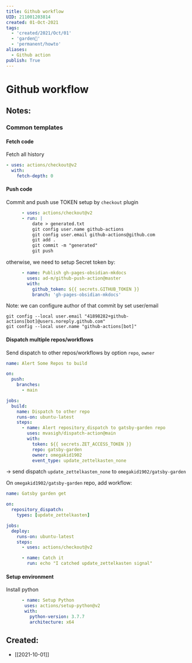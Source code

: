 ```yaml
---
title: Github workflow
UID: 211001203814
created: 01-Oct-2021
tags:
  - 'created/2021/Oct/01'
  - 'garden🏡'
  - 'permanent/howto'
aliases:
  - Github action
publish: True
---
```

# Github workflow

## Notes:
### Common templates
#### Fetch code
Fetch all history
```yml
- uses: actions/checkout@v2
  with:
    fetch-depth: 0
```
#### Push code
Commit and push use TOKEN setup by `checkout` plugin
```yml
      - uses: actions/checkout@v2
      - run: |
          date > generated.txt
          git config user.name github-actions
          git config user.email github-actions@github.com
          git add .
          git commit -m "generated"
          git push
```
otherwise, we need to setup Secret token by:
```yml
      - name: Publish gh-pages-obsidian-mkdocs
        uses: ad-m/github-push-action@master
        with:
          github_token: ${{ secrets.GITHUB_TOKEN }}
          branch: 'gh-pages-obsidian-mkdocs'
```

Note: we can configure author of that commit by set user/email
```
git config --local user.email "41898282+github-actions[bot]@users.noreply.github.com"
git config --local user.name "github-actions[bot]"
```

#### Dispatch multiple repos/workflows
Send dispatch to other repos/workflows by option `repo`, `owner`

```yml
name: Alert Some Repos to build

on:
  push:
    branches:
      - main

jobs:
  build:
    name: Dispatch to other repo
    runs-on: ubuntu-latest
    steps:
      - name: Alert repository_dispatch to gatsby-garden repo
        uses: mvasigh/dispatch-action@main
        with:
          token: ${{ secrets.ZET_ACCESS_TOKEN }}
          repo: gatsby-garden
          owner: omegakid1902
          event_type: update_zettelkasten_none
```
-> send dispatch `update_zettelkasten_none` to `omegakid1902/gatsby-garden`
 
 On `omegakid1902/gatsby-garden` repo, add workflow:
```yml
name: Gatsby garden get

on:
  repository_dispatch:
    types: [update_zettelkasten]

jobs:
  deploy:
    runs-on: ubuntu-latest
    steps:
      - uses: actions/checkout@v2

      - name: Catch it
	    run: echo "I catched update_zettelkasten signal"
 ```
 #### Setup environment
 Install python
 ```yml
       - name: Setup Python
        uses: actions/setup-python@v2
        with:
          python-version: 3.7.7
          architecture: x64
 ```
## Created:
- [[2021-10-01]]
